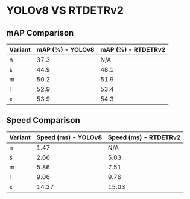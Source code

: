 ---
---
# YOLOv8 VS RTDETRv2

## mAP Comparison

| Variant | mAP (%) - YOLOv8 | mAP (%) - RTDETRv2 |
|---------|--------------------|--------------------|
| n | 37.3 | N/A |
| s | 44.9 | 48.1 |
| m | 50.2 | 51.9 |
| l | 52.9 | 53.4 |
| x | 53.9 | 54.3 |

## Speed Comparison

| Variant | Speed (ms) - YOLOv8 | Speed (ms) - RTDETRv2 |
|---------|-----------------------|-----------------------|
| n | 1.47 | N/A |
| s | 2.66 | 5.03 |
| m | 5.86 | 7.51 |
| l | 9.06 | 9.76 |
| x | 14.37 | 15.03 |
